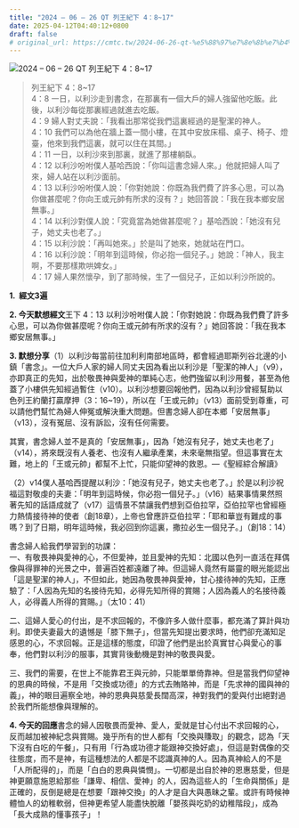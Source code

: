 ```yaml
---
title: "2024 – 06 – 26 QT 列王紀下 4：8~17"
date: 2025-04-12T04:40:12+0800
draft: false
# original_url: https://cmtc.tw/2024-06-26-qt-%e5%88%97%e7%8e%8b%e7%b4%80%e4%b8%8b-4%ef%bc%9a817
---
```


![2024 – 06 – 26 QT 列王紀下 4：8\~17](/images/qt.jpg  "2024 – 06 – 26 QT 列王紀下 4：8\~17")

> 列王紀下 4：8\~17  
> 4：8 一日，以利沙走到書念，在那裏有一個大戶的婦人強留他吃飯。此後，以利沙每從那裏經過就進去吃飯。  
> 4：9 婦人對丈夫說：「我看出那常從我們這裏經過的是聖潔的神人。  
> 4：10 我們可以為他在牆上蓋一間小樓，在其中安放床榻、桌子、椅子、燈臺，他來到我們這裏，就可以住在其間。」  
> 4：11 一日，以利沙來到那裏，就進了那樓躺臥。  
> 4：12 以利沙吩咐僕人基哈西說：「你叫這書念婦人來。」他就把婦人叫了來，婦人站在以利沙面前。  
> 4：13 以利沙吩咐僕人說：「你對她說：你既為我們費了許多心思，可以為你做甚麼呢？你向王或元帥有所求的沒有？」她回答說：「我在我本鄉安居無事。」  
> 4：14 以利沙對僕人說：「究竟當為她做甚麼呢？」基哈西說：「她沒有兒子，她丈夫也老了。」  
> 4：15 以利沙說：「再叫她來。」於是叫了她來，她就站在門口。  
> 4：16 以利沙說：「明年到這時候，你必抱一個兒子。」她說：「神人，我主啊，不要那樣欺哄婢女。」  
> 4：17 婦人果然懷孕，到了那時候，生了一個兒子，正如以利沙所說的。

**1.  經文3遍**

**2. 今天默想經文**王下 4：13 以利沙吩咐僕人說：「你對她說：你既為我們費了許多心思，可以為你做甚麼呢？你向王或元帥有所求的沒有？」她回答說：「我在我本鄉安居無事。」

**3. 默想分享**（1）以利沙每當前往加利利南部地區時，都會經過耶斯列谷北邊的小鎮「書念」。一位大戶人家的婦人同丈夫因為看出以利沙是「聖潔的神人」（v9），亦即真正的先知，出於敬畏神與愛神的單純心志，他們強留以利沙用餐，甚至為他蓋了小樓供先知經過暫住（v10）。以利沙想要回報他們，因為以利沙曾經幫助以色列王約蘭打贏摩押（3：16\~19），所以在「王或元帥」（v13）面前受到尊重，可以請他們幫忙為婦人伸冤或解決重大問題。但書念婦人卻在本鄉「安居無事」（v13），沒有冤屈、沒有訴訟，沒有任何需要。

其實，書念婦人並不是真的「安居無事」，因為「她沒有兒子，她丈夫也老了」（v14），將來既沒有人養老、也沒有人繼承產業，未來毫無指望。但這事實在太難，地上的「王或元帥」都幫不上忙，只能仰望神的救恩。—《聖經綜合解讀》

（2）v14僕人基哈西提醒以利沙：「她沒有兒子，她丈夫也老了。」於是以利沙祝福這對敬虔的夫妻：「明年到這時候，你必抱一個兒子。」（v16）結果事情果然照著先知的話語成就了（v17）這情景不禁讓我們想到亞伯拉罕，亞伯拉罕也曾經極力熱情接待神的使者（創18章），上帝也曾應許亞伯拉罕：「耶和華豈有難成的事嗎？到了日期，明年這時候，我必回到你這裏，撒拉必生一個兒子。」（創18：14）

書念婦人給我們學習到的功課：  
一、有敬畏神與愛神的心，不但愛神，並且愛神的先知：北國以色列一直活在拜偶像與得罪神的光景之中，普遍百姓都遠離了神。但這婦人竟然有屬靈的眼光能認出「這是聖潔的神人」，不但如此，她因為敬畏神與愛神，甘心接待神的先知，正應驗了：「人因為先知的名接待先知，必得先知所得的賞賜；人因為義人的名接待義人，必得義人所得的賞賜。」（太10：41）

二、這婦人愛心的付出，是不求回報的，不像許多人做什麼事，都充滿了算計與功利。即使夫妻最大的遺憾是「膝下無子」，但當先知提出要求時，他們卻充滿知足感恩的心，不求回報。正是這樣的態度，印證了他們是出於真實甘心與愛心的事奉，他們對以利沙的服事，其實背後動機是對神的敬畏與愛。

三、我們的需要，在世上不能靠君王與元帥，只能單單倚靠神。但是當我們仰望神的恩典的時候，不是用「交換或功德」的方式去賄賂神，而是「先求神的國與神的義」，神的眼目遍察全地，神的恩典與慈愛長闊高深，神對我們的愛與付出絕對過於我們所能想像與理解的。

**4. 今天的回應**書念的婦人因敬畏而愛神、愛人，愛就是甘心付出不求回報的心，反而越加被神紀念與賞賜。幾乎所有的世人都有「交換與賺取」的觀念，認為「天下沒有白吃的午餐」，只有用「行為或功德才能跟神交換好處」，但這是對偶像的交往態度，而不是神，有這種想法的人都是不認識真神的人。因為真神給人的不是「人所配得的」，而是「白白的恩典與憐憫」。一切都是出自於神的恩惠慈愛，但是神更願意施恩給那些「謙卑、相信、愛神」的人，因為這些人的「生命與關係」是正確的，反倒是總是在想要「跟神交換」的人才是自大與愚昧之輩。或許有時候神體恤人的幼稚軟弱，但神更希望人能盡快脫離「嬰孩與吃奶的幼稚階段」，成為「長大成熟的懂事孩子」！